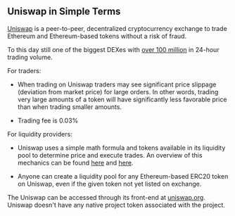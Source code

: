 ## Uniswap in Simple Terms

[Uniswap](https://uniswap.info/home) is a peer-to-peer, decentralized cryptocurrency exchange to trade Ethereum and Ethereum-based tokens without a risk of fraud.

To this day still one of the biggest DEXes with [over 100 million](https://migrate.uniswap.info/home) in 24-hour trading volume.

For traders:

- When trading on Uniswap traders may see significant price slippage (deviation from market price) for large orders. In other words, trading very large amounts of a token will have significantly less favorable price than when trading smaller amounts.

- Trading fee is 0.03%

For liquidity providers:

- Uniswap uses a simple math formula and tokens available in its liquidity pool to determine price and execute trades. An overview of this mechanics can be found [here](https://uniswap.org/docs/v2/protocol-overview/how-uniswap-works) and [here](https://uniswap.org/docs/v2/core-concepts/swaps/).

- Anyone can create a liquidity pool for any Ethereum-based ERC20 token on Uniswap, even if the given token not yet listed on exchange.

The Uniswap can be accessed through its front-end at [uniswap.org](https://app.uniswap.org/). Uniswap doesn't have any native project token associated with the project.